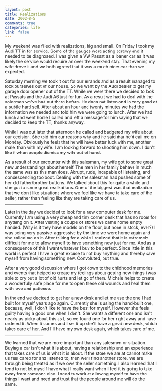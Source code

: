 ```yaml
--- 
layout: post
title: Realizations
date: 2002-8-5
comments: true
categories: life
link: false
---
```

My weekend was filled with realizations, big and small. On Friday I took my Audi TT in for service. Some of the gauges were acting screwy and it needed to be diagnosed. I was given a VW Passat as a loaner car as it was likely the service would require an over the weekend stay. That evening my wife drove it and we both agreed that it was a much nicer car than we expected.

Saturday morning we took it out for our errands and as a result managed to lock ourselves out of our house. So we went by the Audi dealer to get my garage door opener out of the TT. While we were there we decided to look at Passats and the Audi A6 just for fun. As a result we had to deal with the salesman we've had out there before. He does not listen and is very good at a subtle hard sell. After about an hour and twenty minutes we had the information we needed and told him we were going to lunch. After we had lunch and went home I called and left a message for him saying that we decided to keep the TT, thanks anyway.

While I was out later that afternoon he called and badgered my wife about our decision. She told him our reasons why and he said that he'd call me on Monday. Obviously he feels that he will have better luck with me, another male, than with my wife. I am looking forward to shooting him down. I don't like it when people dismiss my wife out of hand.

As a result of our encounter with this salesman, my wife got to some great new understandings about herself. The men in her family behave in much the same was as this man does. Abrupt, rude, incapable of listening, and condescending too boot. Dealing with the salesman had pushed some of her old father/brother buttons. We talked about this for quite a while and she got to some great realizations. One of the biggest was that realization that we don't like situations where we feel like we have to take care of the seller, rather than feeling like they are taking care of us.

<hr width="25%" />Later in the day we decided to look for a new computer desk for me. Currently I am using a very cheap and tiny corner desk that has no room for anything on it. After visiting a couple of stores we came home empty handed. (Why is it they have models on the floor, but none in stock, ever?) I was being very passive-aggressive by the time we were home again and she called me on it. After talking for a while I realized that it is extremely difficult for me to allow myself to have something new just for me. And as a consequence of this I want whatever I buy to be perfect. Since little in this world is perfect I have a great excuse to not buy anything and thereby save myself from having something new. Convoluted, but true.

After a very good discussion where I got down to the childhood memories and events that helped to create my feelings about getting new things I was able to cry out a lot of old hurts and let go of them. Michele helps to create a wonderfully safe place for me to open these old wounds and heal them with love and patience.

In the end we decided to get her a new desk and let me use the one I had built for myself years ago again. Currently she is using the hand-built one, because, well, I don't like to have the best for myself. However she feels guilty having a good one when I don't. She wants a different one and isn't nearly as picky about this as I, so we found one for her right away and have ordered it. When it comes and I set it up she'll have a great new desk, which takes care of her. And I'll have my own desk again, which takes care of me.

<hr width="25%" />We learned that we are more important than any salesmen or situation. Buying a car isn't what it is about, having a relationship and an experience that takes care of us is what it is about. If the store we are at cannot make us feel cared for and listened to, then we'll find another store. We are through being treated as if we owe the seller something. I also learned that I tend to not let myself have what I really want when I feel it is going to take away from someone else. I need to work at allowing myself to have the things I want and need and trust that the people around me will do the same.
